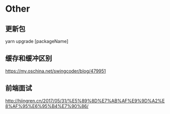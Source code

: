# Other

## 更新包

yarn upgrade [packageName]

## 缓存和缓冲区别

https://my.oschina.net/swingcoder/blog/479951

## 前端面试

http://hjingren.cn/2017/05/31/%E5%89%8D%E7%AB%AF%E9%9D%A2%E8%AF%95%E6%95%B4%E7%90%86/
